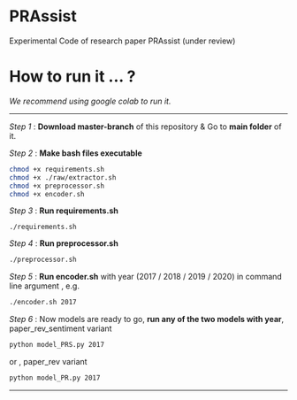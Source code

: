 # PRAssist
Experimental Code of research paper PRAssist (under review)

# How to run it ... ?

_We recommend using google colab to run it._
***

_Step 1_ :  **Download master-branch** of this repository & Go to **main folder** of it.

_Step 2_ :  **Make bash files executable**
```bash
chmod +x requirements.sh
chmod +x ./raw/extractor.sh
chmod +x preprocessor.sh
chmod +x encoder.sh
```
_Step 3_ :  **Run requirements.sh**
```basg
./requirements.sh
```
_Step 4_ :  **Run preprocessor.sh**
```bash
./preprocessor.sh
```
_Step 5_ :  **Run encoder.sh** with year (2017 / 2018 / 2019 / 2020) in command line argument , e.g.
```bash
./encoder.sh 2017
```
_Step 6_ :  Now models are ready to go, **run any of the two models with year**, paper_rev_sentiment variant
```bash
python model_PRS.py 2017
```
or , paper_rev variant
```bash
python model_PR.py 2017
```
***
